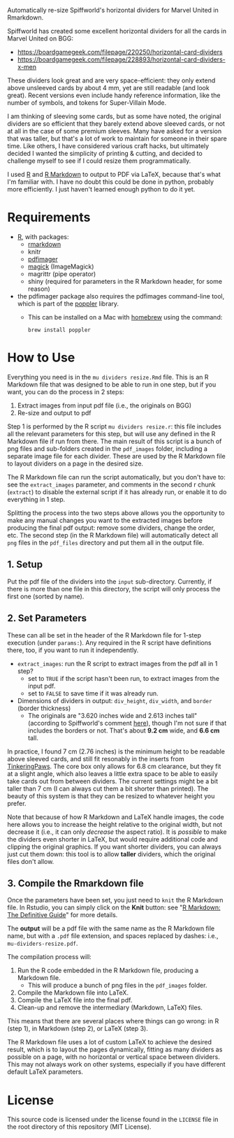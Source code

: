 Automatically re-size Spiffworld's horizontal dividers for Marvel United in Rmarkdown.

Spiffworld has created some excellent horizontal dividers for all the cards in Marvel United on BGG:

* https://boardgamegeek.com/filepage/220250/horizontal-card-dividers
* https://boardgamegeek.com/filepage/228893/horizontal-card-dividers-x-men

These dividers look great and are very space-efficient: they only extend above unsleeved cards by about 4 mm, yet are still readable (and look great).  Recent versions even include handy reference information, like the number of symbols, and tokens for Super-Villain Mode.

I am thinking of sleeving some cards, but as some have noted, the original dividers are so efficient that they barely extend above sleeved cards, or not at all in the case of some premium sleeves.  Many have asked for a version that was taller, but that's a lot of work to maintain for someone in their spare time.  Like others, I have considered various craft hacks, but ultimately decided I wanted the simplicity of printing & cutting, and decided to challenge myself to see if I could resize them programmatically.

I used [R](https://www.r-project.org/) and [R Markdown](https://rmarkdown.rstudio.com/) to output to PDF via LaTeX, because that's what I'm familiar with.  I have no doubt this could be done in python, probably more efficiently.  I just haven't learned enough python to do it yet.


# Requirements

* [R](https://www.r-project.org/), with packages:
  + [rmarkdown](https://rmarkdown.rstudio.com/)
  + knitr
  + [pdfimager](https://sckott.github.io/pdfimager/)
  + [magick](https://cran.r-project.org/web/packages/magick/vignettes/intro.html) (ImageMagick)
  + magrittr (pipe operator)
  + shiny (required for parameters in the R Markdown header, for some reason)
* the pdfimager package also requires the pdfimages command-line tool, which is part of the [poppler](https://poppler.freedesktop.org/) library.
  + This can be installed on a Mac with [homebrew](https://brew.sh/) using the command:
    
        brew install poppler



# How to Use

Everything you need is in the `mu dividers resize.Rmd` file.  This is an R Markdown file that was designed to be able to run in one step, but if you want, you can do the process in 2 steps:

1. Extract images from input pdf file (i.e., the originals on BGG)
2. Re-size and output to pdf

Step 1 is performed by the R script `mu dividers resize.r`: this file includes all the relevant parameters for this step, but will use any defined in the R Markdown file if run from there.  The main result of this script is a bunch of png files and sub-folders created in the `pdf_images` folder, including a separate image file for each divider.  These are used by the R Markdown file to layout dividers on a page in the desired size.

The R Markdown file can run the script automatically, but you don't have to: see the `extract_images` parameter, and comments in the second r chunk (`extract`) to disable the external script if it has already run, or enable it to do everything in 1 step.

Splitting the process into the two steps above allows you the opportunity to make any manual changes you want to the extracted images before producing the final pdf output: remove some dividers, change the order, etc.  The second step (in the R Markdown file) will automatically detect all `png` files in the `pdf_files` directory and put them all in the output file.

## 1. Setup

Put the pdf file of the dividers into the `input` sub-directory.
Currently, if there is more than one file in this directory, the script will only process the first one (sorted by name).

## 2. Set Parameters

These can all be set in the header of the R Markdown file for 1-step execution (under `params:`).  Any required in the R script have definitions there, too, if you want to run it independently.

* `extract_images`: run the R script to extract images from the pdf all in 1 step?
  + set to `TRUE` if the script hasn't been run, to extract images from the input pdf.
  + set to `FALSE` to save time if it was already run.
* Dimensions of dividers in output: `div_height`, `div_width`, and `border` (border thickness)
  + The originals are "3.620 inches wide and 2.613 inches tall" (according to Spiffworld's comment [here](https://boardgamegeek.com/filepage/228893/horizontal-card-dividers-x-men)), though I'm not sure if that includes the borders or not.  That's about **9.2 cm** wide, and **6.6 cm** tall.

In practice, I found 7 cm (2.76 inches) is the minimum height to be readable above sleeved cards, and still fit resonably in the inserts from [TinkeringPaws](https://www.etsy.com/ca/listing/997029350/marvel-united-board-game-insert). The core box only allows for 6.8 cm clearance, but they fit at a slight angle, which also leaves a little extra space to be able to easily take cards out from between dividers.  The current settings might be a bit taller than 7 cm (I can always cut them a bit shorter than printed).  The beauty of this system is that they can be resized to whatever height you prefer.

Note that because of how R Markdown and LaTeX handle images, the code here allows you to increase the height relative to the original width, but not decrease it (i.e., it can only _decrease_ the aspect ratio).  It is _possible_ to make the dividers even shorter in LaTeX, but would require additional code and clipping the original graphics.  If you want shorter dividers, you can always just cut them down: this tool is to allow **taller** dividers, which the original files don't allow.

## 3. Compile the Rmarkdown file

Once the parameters have been set, you just need to `knit` the R Markdown file.  In Rstudio, you can simply click on the **Knit** button: see "[R Markdown: The Definitive Guide](https://bookdown.org/yihui/rmarkdown/compile.html)" for more details.

The **output** will be a pdf file with the same name as the R Markdown file name, but with a `.pdf` file extension, and spaces replaced by dashes: i.e., `mu-dividers-resize.pdf`.

The compilation process will:

1. Run the R code embedded in the R Markdown file, producing a Markdown file.
    - This will produce a bunch of png files in the `pdf_images` folder.
2. Compile the Markdown file into LaTeX.
3. Compile the LaTeX file into the final pdf.
4. Clean-up and remove the intermediary (Markdown, LaTeX) files.

This means that there are several places where things can go wrong: in R (step 1), in Markdown (step 2), or LaTeX (step 3).

The R Markdown file uses a lot of custom LaTeX to achieve the desired result, which is to layout the pages dynamically, fitting as many dividers as possible on a page, with no horizontal or vertical space between dividers.  This may not always work on other systems, especially if you have different default LaTeX parameters.  

# License

This source code is licensed under the license found in the `LICENSE` file in the root directory of this repository (MIT License).
